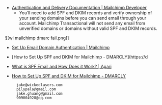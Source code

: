 - [Authentication and Delivery Documentation | Mailchimp Developer](https://mailchimp.com/developer/transactional/docs/authentication-delivery/#:~:text=You'll%20need%20to%20add,valid%20SPF%20and%20DKIM%20records.)
	- You’ll need to add SPF and DKIM records and verify ownership of your sending domains before you can send email through your account. Mailchimp Transactional will not send any email from unverified domains or domains without valid SPF and DKIM records.

![[wl mailchimp dmarc fail.png]]

- [Set Up Email Domain Authentication | Mailchimp](https://mailchimp.com/help/set-up-email-domain-authentication/)
- [How to Set Up SPF and DKIM for Mailchimp - DMARCLY](https://d

- [What is SPF Email and How Does it Work? | Agari](https://www.agari.com/email-security-blog/what-is-spf/#:~:text=Sender%20Policy%20Framework%20(SPF)%20is,IETF%20under%20section%20RFC%207208.)
- [How to Set Up SPF and DKIM for Mailchimp - DMARCLY](https://dmarcly.com/blog/how-to-set-up-spf-and-dkim-for-mailchimp)

		jake@wickedlasers.com
		pilypala@gmail.com
		jake.ghuang@gmail.com
		909004928@qq.com
